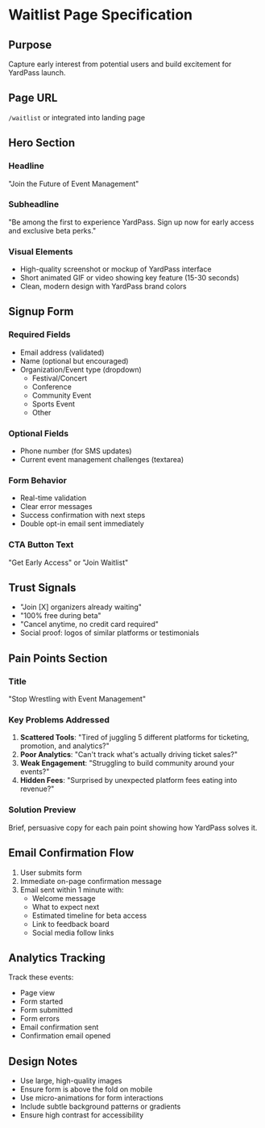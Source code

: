 # Waitlist Page Specification

## Purpose
Capture early interest from potential users and build excitement for YardPass launch.

## Page URL
`/waitlist` or integrated into landing page

## Hero Section
### Headline
"Join the Future of Event Management"

### Subheadline
"Be among the first to experience YardPass. Sign up now for early access and exclusive beta perks."

### Visual Elements
- High-quality screenshot or mockup of YardPass interface
- Short animated GIF or video showing key feature (15-30 seconds)
- Clean, modern design with YardPass brand colors

## Signup Form
### Required Fields
- Email address (validated)
- Name (optional but encouraged)
- Organization/Event type (dropdown)
  - Festival/Concert
  - Conference
  - Community Event
  - Sports Event
  - Other

### Optional Fields
- Phone number (for SMS updates)
- Current event management challenges (textarea)

### Form Behavior
- Real-time validation
- Clear error messages
- Success confirmation with next steps
- Double opt-in email sent immediately

### CTA Button Text
"Get Early Access" or "Join Waitlist"

## Trust Signals
- "Join [X] organizers already waiting"
- "100% free during beta"
- "Cancel anytime, no credit card required"
- Social proof: logos of similar platforms or testimonials

## Pain Points Section
### Title
"Stop Wrestling with Event Management"

### Key Problems Addressed
1. **Scattered Tools**: "Tired of juggling 5 different platforms for ticketing, promotion, and analytics?"
2. **Poor Analytics**: "Can't track what's actually driving ticket sales?"
3. **Weak Engagement**: "Struggling to build community around your events?"
4. **Hidden Fees**: "Surprised by unexpected platform fees eating into revenue?"

### Solution Preview
Brief, persuasive copy for each pain point showing how YardPass solves it.

## Email Confirmation Flow
1. User submits form
2. Immediate on-page confirmation message
3. Email sent within 1 minute with:
   - Welcome message
   - What to expect next
   - Estimated timeline for beta access
   - Link to feedback board
   - Social media follow links

## Analytics Tracking
Track these events:
- Page view
- Form started
- Form submitted
- Form errors
- Email confirmation sent
- Confirmation email opened

## Design Notes
- Use large, high-quality images
- Ensure form is above the fold on mobile
- Use micro-animations for form interactions
- Include subtle background patterns or gradients
- Ensure high contrast for accessibility